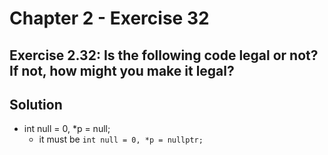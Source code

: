 # Chapter 2 - Exercise 32

## Exercise 2.32: Is the following code legal or not? If not, how might you make it legal?

## Solution

- int null = 0, *p = null;
    - it must be `int null = 0, *p = nullptr;`
